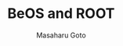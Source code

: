 ---
layout: default
title: BeOS and ROOT
author: Masaharu Goto
publication: Interface magazine 1997 Sep, CQ publishing, (Japanese)
year: 1977
type: CINT
---
